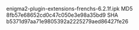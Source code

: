 enigma2-plugin-extensions-frenchs-6.2.1f.ipk
MD5 8fb57e68652cd0c47c050e3e98a35bd9
SHA b5371d97aa71e9805392a2225279aed86427fe26

